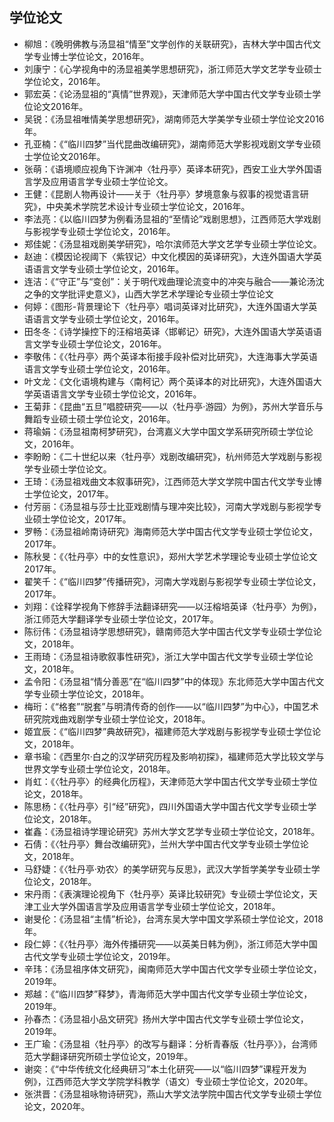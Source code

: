 ## 学位论文
- 柳旭：《晚明佛教与汤显祖“情至”文学创作的关联研究》，吉林大学中国古代文学专业博士学位论文，2016年。
- 刘康宁：《心学视角中的汤显袓美学思想研究》，浙江师范大学文艺学专业硕士学位论文，2016年。
- 郭宏英：《论汤显祖的“真情”世界观》，天津师范大学中国古代文学专业硕士学位论文2016年。
- 吴锐：《汤显祖唯情美学思想研究》，湖南师范大学美学专业硕士学位论文2016年。
- 孔亚楠：《“临川四梦”当代昆曲改编研究》，湖南师范大学影视戏剧文学专业硕士学位论文2016年。
- 张萌：《语境顺应视角下许渊冲〈牡丹亭〉英译本研究》，西安工业大学外国语言学及应用语言学专业硕士学位论文。
- 王健：《昆剧人物再设计——关于〈牡丹亭〉梦境意象与叙事的视觉语言研究》，中央美术学院艺术设计专业硕士学位论文，2016年。
- 李法亮：《以临川四梦为例看汤显祖的“至情论”戏剧思想》，江西师范大学戏剧与影视学专业硕士学位论文，2016年。
- 郑佳妮：《汤显祖戏剧美学研究》，哈尔滨师范大学文艺学专业硕士学位论文。
- 赵迪：《模因论视阈下〈紫钗记〉中文化模因的英译研究》，大连外国语大学英语语言文学专业硕士学位论文，2016年。
- 连洁：《“守正”与“变创”：关于明代戏曲理论流变中的冲突与融合——兼论汤沈之争的文学批评史意义》，山西大学艺术学理论专业硕士学位论文
- 何婷：《图形-背景理论下〈牡丹亭〉唱词英译对比研究》，大连外国语大学英语语言文学专业硕士学位论文，2016年。
- 田冬冬：《诗学操控下的汪榕培英译〈邯郸记〉研究》，大连外国语大学英语语言文学专业硕士学位论文，2016年。
- 李敬伟：《〈牡丹亭〉两个英译本衔接手段补偿对比研究》，大连海事大学英语语言文学专业硕士学位论文，2016年。
- 叶文龙：《文化语境构建与〈南柯记〉两个英译本的对比研究》，大连外国语大学英语语言文学专业硕士学位论文，2016年。
- 王菊菲：《昆曲“五旦”唱腔研究——以〈牡丹亭·游园〉为例》，苏州大学音乐与舞蹈专业硕士硕士学位论文，2016年。
- 蒋瑜娟：《汤显祖南柯梦研究》，台湾嘉义大学中国文学系研究所硕士学位论文，2016年。
- 李盼盼：《二十世纪以来〈牡丹亭〉戏剧改编研究》，杭州师范大学戏剧与影视学专业硕士学位论文。
- 王琦：《汤显祖戏曲文本叙事研究》，江西师范大学文学院中国古代文学专业博士学位论文，2017年。
- 付芳丽：《汤显祖与莎士比亚戏剧情与理冲突比较》，河南大学戏剧与影视学专业硕士学位论文，2017年。
- 罗畅：《汤显祖岭南诗研究》海南师范大学中国古代文学专业硕士学位论文，2017年。
- 陈秋旻：《〈牡丹亭〉中的女性意识》，郑州大学艺术学理论专业硕士学位论文2017年。
- 翟笑千：《“临川四梦”传播研究》，河南大学戏剧与影视学专业硕士学位论文，2017年。
- 刘翔：《诠释学视角下修辞手法翻译研究——以汪榕培英译〈牡丹亭〉为例》，浙江师范大学翻译学专业硕士学位论文，2017年。
- 陈衍伟：《汤显祖诗学思想研究》，赣南师范大学中国古代文学专业硕士学位论文，2018年。
- 王雨琦：《汤显祖诗歌叙事性研究》，浙江大学中国古代文学专业硕士学位论文，2018年。
- 孟令阳：《汤显祖“情分善恶”在“临川四梦”中的体现》东北师范大学中国古代文学专业硕士学位论文，2018年。
- 梅珩：《“格套”“脱套”与明清传奇的创作——以“临川四梦”为中心》，中国艺术研究院戏曲戏剧学专业硕士学位论文，2018年。
- 姬宜辰：《“临川四梦”典故研究》，福建师范大学戏剧与影视学专业硕士学位论文，2018年。
- 章书瑜：《西里尔·白之的汉学研究历程及影响初探》，福建师范大学比较文学与世界文学专业硕士学位论文，2018年。
- 肖虹：《〈牡丹亭〉的经典化历程》，天津师范大学中国古代文学专业硕士学位论文，2018年。
- 陈思杨：《〈牡丹亭〉引“经”研究》，四川外国语大学中国古代文学专业硕士学位论文，2018年。
- 崔鑫：《汤显祖诗学理论研究》苏州大学文艺学专业硕士学位论文，2018年。
- 石倩：《〈牡丹亭〉舞台改编研究》，兰州大学中国古代文学专业硕士学位论文，2018年。
- 马舒婕：《〈牡丹亭·劝农〉的美学研究与反思》，武汉大学哲学美学专业硕士学位论文，2018年。
- 宋丹雨：《表演理论视角下〈牡丹亭〉英译比较研究》专业硕士学位论文，天津工业大学外国语言学及应用语言学专业硕士学位论文，2018年。
- 谢旻伦：《汤显祖“主情”析论》，台湾东吴大学中国文学系硕士学位论文，2018年。
- 段仁婷：《〈牡丹亭〉海外传播研究——以英美日韩为例》，浙江师范大学中国古代文学专业硕士学位论文，2019年。
- 辛玮：《汤显祖序体文研究》，闽南师范大学中国古代文学专业硕士学位论文，2019年。
- 郑越：《“临川四梦”释梦》，青海师范大学中国古代文学专业硕士学位论文，2019年。
- 孙春杰：《汤显祖小品文研究》扬州大学中国古代文学专业硕士学位论文，2019年。
- 王广瑜：《汤显祖〈牡丹亭〉的改写与翻译：分析青春版〈牡丹亭〉》，台湾师范大学翻译研究所硕士学位论文，2019年。
- 谢奕：《“中华传统文化经典研习”本土化研究——以“临川四梦”课程开发为例》，江西师范大学文学院学科教学（语文）专业硕士学位论文，2020年。
- 张洪晋：《汤显祖咏物诗研究》，燕山大学文法学院中国古代文学专业硕士学位论文，2020年。